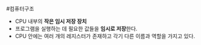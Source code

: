 #컴퓨터구조 

+ CPU 내부의 **작은 임시 저장 장치**
+ 프로그램을 실행하는 데 필요한 값들을 **임시로 저장**한다.
+ CPU 안에는 여러 개의 레지스터가 존재하고 각기 다른 이름과 역할을 가지고 있다.